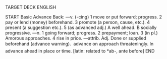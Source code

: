 TARGET DECK
ENGLISH

START
Basic
Advance
Back: —v. (-cing) 1 move or put forward; progress. 2 pay or lend (money) beforehand. 3 promote (a person, cause, etc.). 4 present (a suggestion etc.). 5 (as advanced adj.) A well ahead. B socially progressive. —n. 1 going forward; progress. 2 prepayment; loan. 3 (in pl.) Amorous approaches. 4 rise in price. —attrib. Adj. Done or supplied beforehand (advance warning).  advance on approach threateningly. In advance ahead in place or time. [latin: related to *ab-, ante before]
END
